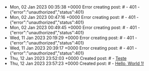 * Mon, 02 Jan 2023 00:35:38 +0000 Error creating post: # - 401 - {"error":"unauthorized","status":401}
* Mon, 02 Jan 2023 00:47:16 +0000 Error creating post: # - 401 - {"error":"unauthorized","status":401}
* Mon, 02 Jan 2023 00:49:45 +0000 Error creating post: # - 401 - {"error":"unauthorized","status":401}
* Wed, 11 Jan 2023 20:19:29 +0000 Error creating post: # - 401 - {"error":"unauthorized","status":401}
* Wed, 11 Jan 2023 20:39:17 +0000 Error creating post: # - 401 - {"error":"unauthorized","status":401}
* Thu, 12 Jan 2023 23:52:03 +0000 Created post: # - [Teste](https://dev.to/carecone/teste)
* Thu, 12 Jan 2023 23:57:23 +0000 Created post: # - [Hello, World 1!](https://dev.to/carecone/hello-world-1)
